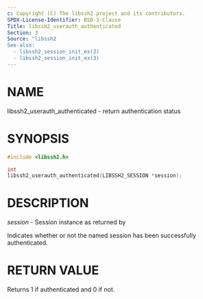 ```yaml
---
c: Copyright (C) The libssh2 project and its contributors.
SPDX-License-Identifier: BSD-3-Clause
Title: libssh2_userauth_authenticated
Section: 3
Source: "libssh2
See-also:
  - libssh2_session_init_ex(3)
  - libssh2_session_init_ex(3)
---
```


# NAME

libssh2_userauth_authenticated - return authentication status

# SYNOPSIS

~~~c
#include <libssh2.h>

int
libssh2_userauth_authenticated(LIBSSH2_SESSION *session);
~~~

# DESCRIPTION

*session* - Session instance as returned by

Indicates whether or not the named session has been successfully authenticated.

# RETURN VALUE

Returns 1 if authenticated and 0 if not.
